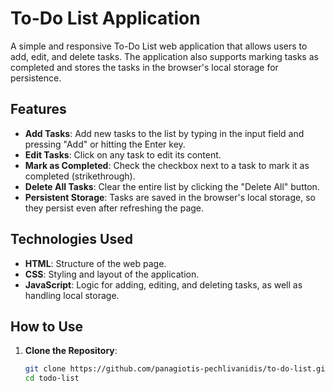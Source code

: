 # To-Do List Application

A simple and responsive To-Do List web application that allows users to add, edit, and delete tasks. The application also supports marking tasks as completed and stores the tasks in the browser's local storage for persistence.

## Features

- **Add Tasks**: Add new tasks to the list by typing in the input field and pressing "Add" or hitting the Enter key.
- **Edit Tasks**: Click on any task to edit its content.
- **Mark as Completed**: Check the checkbox next to a task to mark it as completed (strikethrough).
- **Delete All Tasks**: Clear the entire list by clicking the "Delete All" button.
- **Persistent Storage**: Tasks are saved in the browser's local storage, so they persist even after refreshing the page.

## Technologies Used

- **HTML**: Structure of the web page.
- **CSS**: Styling and layout of the application.
- **JavaScript**: Logic for adding, editing, and deleting tasks, as well as handling local storage.

## How to Use

1. **Clone the Repository**:
   ```bash
   git clone https://github.com/panagiotis-pechlivanidis/to-do-list.git
   cd todo-list